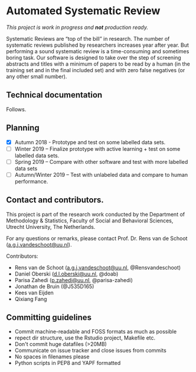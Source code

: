 # Automated Systematic Review

*This project is work in progress and **not** production ready.*

Systematic Reviews are “top of the bill” in research. The number of systematic
reviews published by researchers increases year after year. But performing a
sound systematic review is a time-consuming and sometimes boring task. Our
software is designed to take over the step of screening abstracts and titles
with a minimum of papers to be read by a human (in the training set and in the
final included set) and with zero false negatives (or any other small number). 

## Technical documentation

Follows. 

## Planning

- [x] Autumn 2018 - Prototype and test on some labelled data sets. 
- [ ] Winter 2019 – Finalize prototype with active learning + test on some labelled data sets.
- [ ] Spring 2019 – Compare with other software and test with more labelled data sets
- [ ] Autumn/Winter 2019 – Test with unlabeled data and compare to human performance.

## Contact and contributors. 

This project is part of the research work conducted by the Department of Methodology & Statistics,  Faculty of Social and Behavioral Sciences,  Utrecht University,  The Netherlands.

For any questions or remarks, please contact Prof. Dr. Rens van de Schoot (a.g.j.vandeschoot@uu.nl). 

Contributors: 

- Rens van de Schoot (a.g.j.vandeschoot@uu.nl, @Rensvandeschoot)
- Daniel Oberski (d.l.oberski@uu.nl, @doab)
- Parisa Zahedi (p.zahedi@uu.nl, @parisa-zahedi)
- Jonathan de Bruin (@J535D165)
- Kees van Eijden
- Qixiang Fang

## Committing guidelines

  * Commit machine-readable and FOSS formats as much as possible
  * repect dir structure, use the Rstudio project, Makefile etc.
  * Don't commit huge datafiles (>20MB)
  * Communicate on issue tracker and close issues from commits
  * No spaces in filenames please
  * Python scripts in PEP8 and YAPF formatted
 
